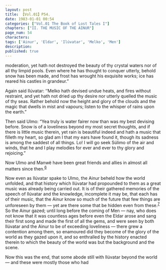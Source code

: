 ```yaml
---
layout: post
title: 【Vol.01】P54.
date: 1983-01-01 00:54
categories: ["Vol.01 The Book of Lost Tales I"]
chapters: ["II. THE MUSIC OF THE AINUR"]
page_num: 54
characters: 
tags: ['Ainur', 'Eldar', 'Ilúvatar', 'Melko', 'Men']
description: 
published: true
---
```


<p style="text-indent: 0;">
moderation, yet hath not destroyed the beauty of thy crystal waters nor of all thy limpid pools. Even where he has thought to conquer utterly, behold snow has been made, and frost has wrought his exquisite works; ice has reared his castles in grandeur.”
</p>

Again said Ilúvatar: ‘‘Melko hath devised undue heats, and fires without restraint, and yet hath not dried up thy desire nor utterly quelled the music of thy seas. Rather behold now the height and glory of the clouds and the magic that dwells in mist and vapours; listen to the whisper of rains upon the earth.”

Then said Ulmo: “Yea truly is water fairer now than was my best devising before. Snow is of a loveliness beyond my most secret thoughts, and if there is little music therein, yet rain is beautiful indeed and hath a music that filleth my heart, so glad am I that my ears have found it, though its sadness is among the saddest of all things. Lo! I will go seek Súlimo of the air and winds, that he and I play melodies for ever and ever to thy glory and rejoicing.”

Now Ulmo and Manwë have been great friends and allies in almost all matters since then.<SUP>[6]({{site.baseurl}}/vol01-p58)</SUP>

Now even as Ilúvatar spake to Ulmo, the Ainur beheld how the world unfolded, and that history which Ilúvatar had propounded to them as a great music was already being carried out. It is of their gathered memories of the speech of Ilúvatar and the knowledge, incomplete it may be, that each has of their music, that the Ainur know so much of the future that few things are unforeseen by them — yet are there some that be hidden even from these.<SUP>[7]({{site.baseurl}}/vol01-p58)</SUP> So the Ainur gazed; until long before the coming of Men — nay, who does not know that it was countless ages before even the Eldar arose and sang their first song and made the first of all the gems, and were seen by both Ilúvatar and the Ainur to be of exceeding loveliness — there grew a contention among them, so enamoured did they become of the glory of the world as they gazed upon it, and so enthralled by the history enacted therein to which the beauty of the world was but the background and the scene.

Now this was the end, that some abode still with Ilúvatar beyond the world — and these were mostly those who had


